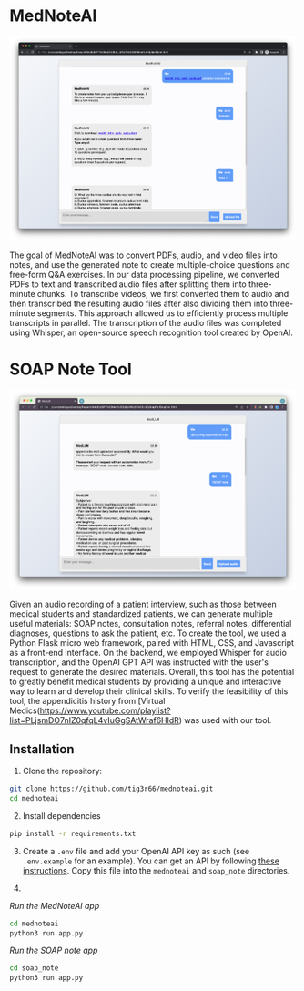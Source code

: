 # MedNoteAI
 
![MedNoteAI screenshot](https://raw.githubusercontent.com/tig3r66/mednoteai/main/mednoteai.png)

The goal of MedNoteAI was to convert PDFs, audio, and video files into notes, and use the generated note to create multiple-choice questions and free-form Q&A exercises. In our data processing pipeline, we converted PDFs to text and transcribed audio files after splitting them into three-minute chunks. To transcribe videos, we first converted them to audio and then transcribed the resulting audio files after also dividing them into three-minute segments. This approach allowed us to efficiently process multiple transcripts in parallel. The transcription of the audio files was completed using Whisper, an open-source speech recognition tool created by OpenAI.

# SOAP Note Tool

![SOAP note tool screenshot](https://raw.githubusercontent.com/tig3r66/mednoteai/main/soaptool.png)

Given an audio recording of a patient interview, such as those between medical students and standardized patients, we can generate multiple useful materials: SOAP notes, consultation notes, referral notes, differential diagnoses, questions to ask the patient, etc. To create the tool, we used a Python Flask micro web framework, paired with HTML, CSS, and Javascript as a front-end interface. On the backend, we employed Whisper for audio transcription, and the OpenAI GPT API was instructed with the user's request to generate the desired materials. Overall, this tool has the potential to greatly benefit medical students by providing a unique and interactive way to learn and develop their clinical skills. To verify the feasibility of this tool, the appendicitis history from [Virtual Medics(https://www.youtube.com/playlist?list=PLjsmDO7nIZ0qfqL4vIuGgSAtWraf6HldR) was used with our tool.

## Installation

1. Clone the repository:

```bash
git clone https://github.com/tig3r66/mednoteai.git
cd mednoteai
```

2. Install dependencies

```bash
pip install -r requirements.txt
```

3. Create a `.env` file and add your OpenAI API key as such (see `.env.example` for an example). You can get an API by following [these instructions](https://help.openai.com/en/articles/4936850-where-do-i-find-my-secret-api-key). Copy this file into the `mednoteai` and `soap_note` directories.

4.

*Run the MedNoteAI app*

```bash
cd mednoteai
python3 run app.py
```

*Run the SOAP note app*

```bash
cd soap_note
python3 run app.py
```
